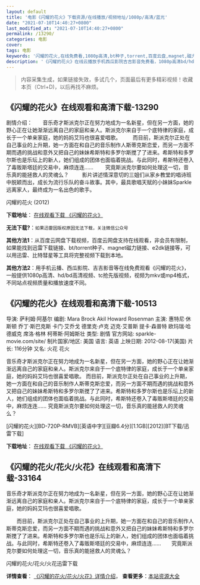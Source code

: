 ```yaml
---
layout: default
title: '电影《闪耀的花火》下载资源/在线播放/视频地址/1080p/高清/蓝光'
date: "2021-07-10T14:40:27+0800"
last_modified_at: "2021-07-10T14:40:27+0800"
permalink: /13290/
categories: 电影
cover:
tags: 电影
keywords: '闪耀的花火,在线免费看,1080p高清,bt种子,torrent,百度云盘,magnet,磁力链,迅雷下载资源'
description: '《闪耀的花火》在线云播放手机西瓜影院吉吉影音免费看，1080p高清bd/hd未删减完整版和tc抢先枪版，mkv/mp4格式，附带bt/torrent种子、magnet/磁力链、百度云盘、网盘资源迅雷下载链接'
---
```


>内容采集生成，如果链接失效，多试几个，页面最后有更多精彩视频！收藏本页（Ctrl+D)，以后再找不麻烦。


## 《闪耀的花火》在线观看和高清下载-13290

剧情介绍：　　音乐奇才斯派克尔正在努力地成为一名新星，但在另一方面，她的野心正在让她渐渐远离自己的家庭和亲人。斯派克尔来自于一个底特律的家庭，成长于一个单亲家庭，她的妈妈艾玛也很喜爱唱歌。  　　而目前，斯派克尔正处在自己事业的上升期，她一方面在和自己的音乐制作人斯蒂克斯恋爱，而另一方面不期而遇的挑战和意外又把自己的妹妹希斯特和多罗尔斯搅了了进来。希斯特和多罗尔斯也是乐坛上的新人，她们组成的团体也面临着挑战。与此同时，希斯特还卷入了毒贩斯塔廷的交易中，麻烦连连…… 　　究竟斯派克尔要如何处理这一切，音乐真的能拯救人的灵魂么？  　　影片讲述情深意切的三姐们从家乡教堂的唱诗班中脱颖而出，成长为流行乐队的奋斗故事。其中，最具歌唱天赋的小妹妹Sparkle远离家人，最终成为一名出色的歌手。


闪耀的花火 (2012)

**下载地址**： [在线观看下载 《闪耀的花火》](https://www.btbtdy.me/btdy/dy5860.html) 


**无法下载?**：`如果迅雷因版权原因无法下载，关注微信公众号 `

**其他方法1**：从百度云网盘下载视频，百度云网盘支持在线观看，非会员有限制，如果能找到迅雷下载链接、bt/torrent种子、magnet磁力链接、e2dk链接等，可以用迅雷、比特彗星等工具将完整视频下载到本地。

**其他方法2**：用手机云播、西瓜影院、吉吉影音等在线免费观看《闪耀的花火》，一般提供1080p高清、hd/bd高清视频、tc抢先版视频，视频为mkv或mp4格式，不同站点视频质量和播放速度不同。


## 《闪耀的花火》在线观看和高清下载-10513

导演: 萨利姆·阿基尔 编剧: Mara Brock Akil Howard Rosenman 主演: 惠特尼·休斯顿 乔丁·斯巴克斯 卡门·艾乔戈 德里克·卢克 迈克·艾普斯 提卡·森普特 欧玛瑞·哈德威克 席洛·格林 柯蒂斯·阿姆斯壮 类型: 剧情 官方网站: sparkle-movie.com/site/ 制片国家/地区: 美国 语言: 英语 上映日期: 2012-08-17(美国) 片长: 116分钟 又名: 火花 花火

音乐奇才斯派克尔正在努力地成为一名新星，但在另一方面，她的野心正在让她渐渐远离自己的家庭和亲人。斯派克尔来自于一个底特律的家庭，成长于一个单亲家庭，她的妈妈艾玛也很喜爱唱歌。 而目前，斯派克尔正处在自己事业的上升期，她一方面在和自己的音乐制作人斯蒂克斯恋爱，而另一方面不期而遇的挑战和意外又把自己的妹妹希斯特和多罗尔斯搅了了进来。希斯特和多罗尔斯也是乐坛上的新人，她们组成的团体也面临着挑战。与此同时，希斯特还卷入了毒贩斯塔廷的交易中，麻烦连连…… 究竟斯派克尔要如何处理这一切，音乐真的能拯救人的灵魂么？


[闪耀的花火][BD-720P-RMVB][英语中字][豆瓣6.4分][1.1GB][2012][BT下载/迅雷下载]

**下载地址**： [在线观看下载 《闪耀的花火》](https://www.btdx8.com/torrent/sparkle_2012.html) 


## 《闪耀的花火/花火/火花》在线观看和高清下载-33164

音乐奇才斯派克尔正在努力地成为一名新星，但在另一方面，她的野心正在让她渐渐远离自己的家庭和亲人。斯派克尔来自于一个底特律的家庭，成长于一个单亲家庭，她的妈妈艾玛也很喜爱唱歌。</p>　　而目前，斯派克尔正处在自己事业的上升期，她一方面在和自己的音乐制作人斯蒂克斯恋爱，而另一方面不期而遇的挑战和意外又把自己的妹妹希斯特和多罗尔斯搅了了进来。希斯特和多罗尔斯也是乐坛上的新人，她们组成的团体也面临着挑战。与此同时，希斯特还卷入了毒贩斯塔廷的交易中，麻烦连连&hellip;…　　究竟斯派克尔要如何处理这一切，音乐真的能拯救人的灵魂么？</p>


闪耀的花火/花火/火花迅雷下载

**详情查看**： [《闪耀的花火/花火/火花》详情介绍](/movie/33164/)， **查看更多**：[本站资源大全](/movie/t/all/)

